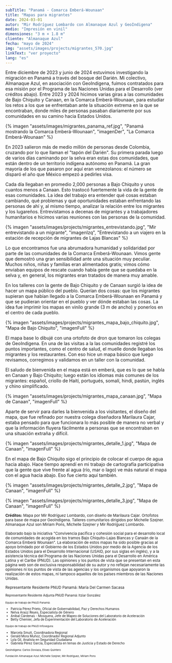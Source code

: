 ```yaml
---
subTitle: "Panamá - Comarca Emberá-Wounaan"
title: "Mapas para migrantes"
date: 2024-03-01
autor: "Mir Rodríguez Lombardo con Almanaque Azul y GeoIndigena"
medio: "Impresión en vinil"
dimensiones: "3 m × 1.8 m"
cliente: "Almanaque Azul"
fecha: "mayo de 2024"
img: "assets/images/projects/migrantes_570.jpg"
linkText: "ver proyecto"
lang: "es"
---
```


Entre diciembre de 2023 y junio de 2024 estuvimos investigando la migración en Panamá a través del bosque del Darién. Mi colectivo, Almanaque Azul, en asociación con GeoIndigena, fuimos contratados para esa misión por el Programa de las Naciones Unidas para el Desarrollo (ver créditos abajo). Entre 2023 y 2024 hicimos varias giras a las comunidades de Bajo Chiquito y Canaan, en la Comarca Emberá-Wounaan, para estudiar los retos a los que se enfrentaban ante la situación extrema en la que se encontraban, donde miles de personas pasaban diariamente por sus comunidades en su camino hacia Estados Unidos.

{% imagen "assets/images/migrantes_panama_ref.jpg", "Panamá mostrando la Comarca Emberá-Wounaan", "imagenDer", "La Comarca Emberá-Wounaan" %}

En 2023 salieron más de medio millón de personas desde Colombia, cruzando por lo que llaman el "tapón del Darién". Su primera parada luego de varios días caminando por la selva eran estas dos comunidades, que están dentro de un territorio indígena autónomo en Panamá. La gran mayoría de los que pasaron por aquí eran venezolanos: el número se disparó el año que México empezó a pedirles visa.

Cada día llegaban en promedio 2,000 personas a Bajo Chiquito y unos cuantos menos a Canaan. Esto trastocó fuertemente la vida de la gente de esas comunidades. La idea del trabajo era entender qué cosas estaban cambiando, qué problemas y qué oportunidades estaban enfrentando las personas de ahí y, al mismo tiempo, analizar la relación entre los migrantes y los lugareños. Entrevistamos a decenas de migrantes y a trabajadores humanitarios e hicimos varias reuniones con las personas de la comunidad.

{% imagen "assets/images/projects/migrantes_entrevistando.jpg", "Mir entrevistando a un migrante", "imagenIzq", "Entrevistando a un viajero en la estación de recepción de migrantes de Lajas Blancas" %}

Lo que encontramos fue una abrumadora humanidad y solidaridad por parte de las comunidades de la Comarca Emberá-Wounaan. Vimos gente que demostró una gran sensibilidad ante una situación muy peculiar. Muchos niños, niñas y familias eran alimentados gratis; vimos cómo enviaban equipos de rescate cuando había gente que se quedaba en la selva y, en general, los migrantes eran tratados de manera muy amable.

En los talleres con la gente de Bajo Chiquito y de Canaan surgió la idea de hacer un mapa público del pueblo. Querían dos cosas: que los migrantes supieran que habían llegado a la Comarca Emberá-Wounaan en Panamá y que se pudieran orientar en el pueblo y ver dónde estaban las cosas. La idea fue imprimir los mapas en vinilo grande (3 m de ancho) y ponerlos en el centro de cada pueblo.

{% imagen "assets/images/projects/migrantes_mapa_bajo_chiquito.jpg", "Mapa de Bajo Chiquito", "imagenFull" %}

El mapa base lo dibujé con una ortofoto de dron que tomaron los colegas de GeoIndigena. En una de las visitas a la las comunidades registré los puntos importantes, como el centro de salud, el muelle donde llegaban los migrantes y los restaurantes. Con eso hice un mapa básico que luego revisamos, corregimos y validamos en un taller con la comunidad.

El saludo de bienvenida en el mapa está en emberá, que es lo que se habla en Canaan y Bajo Chiquito; luego están los idiomas más comunes de los migrantes: español, criollo de Haití, portugués, somalí, hindi, pastún, inglés y chino simplificado.

{% imagen "assets/images/projects/migrantes_mapa_canaan.jpg", "Mapa de Canaan", "imagenFull" %}

Aparte de servir para darles la bienvenida a los visitantes, el diseño del mapa, que fue refinado por nuestra colega diseñadora Marilaura Cajar, estaba pensado para que funcionara lo más posible de manera no verbal y que la información fluyera fácilmente a personas que se encontraban en una situación extraña y difícil.

{% imagen "assets/images/projects/migrantes_detalle_1.jpg", "Mapa de Canaan", "imagenFull" %}

En el mapa de Bajo Chiquito sigo el principio de colocar el cuerpo de agua hacia abajo. Hace tiempo aprendí en mi trabajo de cartografía participativa que la gente que vive frente al agua (río, mar o lago) ve más natural el mapa con el agua hacia abajo. Eso fue cierto aquí también.

<div class="row"> <div class="col">

{% imagen "assets/images/projects/migrantes_detalle_2.jpg", "Mapa de Canaan", "imagenFull" %}

</div> <div class="col">

{% imagen "assets/images/projects/migrantes_detalle_3.jpg", "Mapa de Canaan", "imagenFull" %}

</div></div>

<small><strong>Créditos:</strong> Mapa por Mir Rodríguez Lombardo, con diseño de Marilaura Cajar. Ortofotos para base de mapa por GeoIndigena. Talleres comunitarios dirigidos por Michelle Szejner. Almanaque Azul son Miriam Pons, Michelle Szejner y Mir Rodríguez Lombardo.</small>

<small>Elaborado bajo la iniciativa "Convivencia pacífica y cohesión social para el desarrollo local de comunidades de acogida en los tramos Bajo Chiquito-Lajas Blancas y Canaán de la Comarca Emberá Wounaan". La elaboración de estos mapas ha sido posible gracias al apoyo brindado por el Gobierno de los Estados Unidos por medio de la Agencia de los Estados Unidos para el Desarrollo Internacional (USAID, por sus siglas en inglés), y a la asistencia técnica del Programa de las Naciones Unidas para el Desarrollo en América Latina y el Caribe (PNUD). Las opiniones y los puntos de vista que se presentan en esta página web son de exclusiva responsabilidad de su autor y no reflejan necesariamente las opiniones ni los puntos de vista de las agencias y los organismos que apoyaron la realización de estos mapas, ni tampoco aquellos de los países miembros de las Naciones Unidas.</small>

<small>
Representante Residente PNUD Panamá: María Del Carmen Sacasa

<small>Representante Residente Adjunta PNUD Panamá: Itziar González

<small>Equipo de trabajo de PNUD Panamá:</small>

- Patricia Pérez Prieto, Oficial de Gobernabilidad, Paz y Derechos Humanos
- Nelva Araúz Reyes, Especialista de Género
- Anibal Cárdenas - Mosquera, Jefe de Mapeo de Soluciones del Laboratorio de Aceleración
- Betty Chemier, Jefa de Experimentación del Laboratorio de Aceleración

<small>Equipo de trabajo de PNUD Infosegura:</small>

- Marcela Smutt, Coordinadora Regional
- Gerald Mora Muñoz, Coordinador Regional Adjunto
- Lyla Gil, Analista en Seguridad Ciudadana
- Gabriela Pérez García, Especialista en temas de Justicia y Estado de Derecho

<small>Geoindigena: Carlos Doviaza, Eliseo Quintero</small>

<small>Fundación Almanaque Azul: Michelle Szejner, Mir Rodríguez, Miriam Pons</small>
